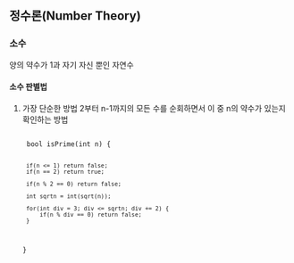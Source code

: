 ## 정수론(Number Theory)

### 소수
양의 약수가 1과 자기 자신 뿐인 자연수

#### 소수 판별법
1. 가장 단순한 방법
    2부터 n-1까지의 모든 수를 순회하면서 이 중 n의 약수가 있는지 확인하는 방법

    <code>
    bool isPrime(int n) {
        
        if(n <= 1) return false;
        if(n == 2) return true;

        if(n % 2 == 0) return false;

        int sqrtn = int(sqrt(n));

        for(int div = 3; div <= sqrtn; div += 2) {
            if(n % div == 0) return false;
        }

    }
    </code>